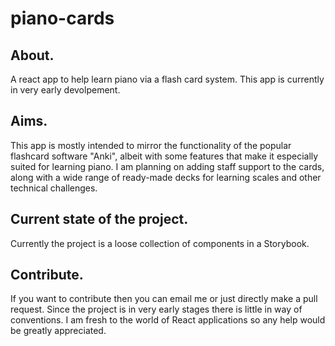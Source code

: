 # piano-cards

## About.

A react app to help learn piano via a flash card system. This app is currently in very early devolpement.

## Aims.

This app is mostly intended to mirror the functionality of the popular flashcard software "Anki", albeit with some features that make it especially suited for learning piano. I am planning on adding staff support to the cards, along with a wide range of ready-made decks for learning scales and other technical challenges.

## Current state of the project.

Currently the project is a loose collection of components in a Storybook.

## Contribute.

If you want to contribute then you can email me or just directly make a pull request. Since the project is in very early stages there is little in way of conventions. I am fresh to the world of React applications so any help would be greatly appreciated.
